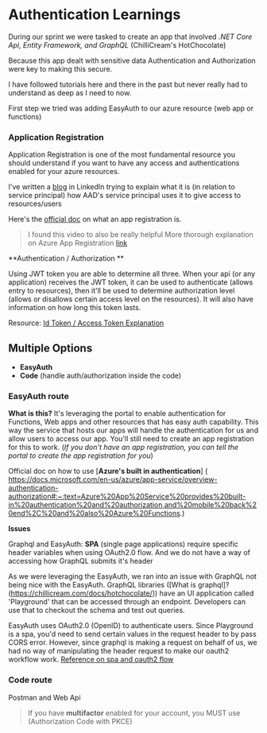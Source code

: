 # Authentication Learnings

During our sprint we were tasked to create an app that involved _.NET Core Api, Entity Framework, and GraphQL_ (ChilliCream's HotChocolate)

Because this app dealt with sensitive data Authentication and Authorization were key to making this secure.

I have followed tutorials here and there in the past but never really had to understand as deep as I need to now. 

First step we tried was adding EasyAuth to our azure resource (web app or functions)

### Application Registration

Application Registration is one of the most fundamental resource you should understand if you want to have any access and authentications enabled for your azure resources. 

I've written a [blog](https://www.linkedin.com/pulse/azure-app-registration-service-principal-daniel-kim/) in LinkedIn trying to explain what it is (in relation to service principal) how AAD's service principal uses it to give access to resources/users 

Here's the [official doc](https://docs.microsoft.com/en-us/azure/active-directory/develop/quickstart-register-app) on what an app registration is.

> I found this video to also be really helpful More thorough explanation on Azure App Registration [link](https://www.youtube.com/watch?v=YWvl0cIilyA)
    
**Authentication / Authorization **

Using JWT token you are able to determine all three. When your api (or any application) receives the JWT token, it can be used to authenticate (allows entry to resources), 
then it'll be used to determine authorization level (allows or disallows certain access level on the resources). It will also have information on how long this token lasts.

Resource: [Id Token / Access Token Explanation](https://www.youtube.com/watch?v=sICt5aS7wzk)

## Multiple Options 

- **EasyAuth**
- **Code** (handle auth/authorization inside the code)

### EasyAuth route

**What is this?** It's leveraging the portal to enable authentication for Functions, Web apps and other resources that has easy auth capability. This way the service that hosts our apps will handle the authentication for us and allow users to access our app. You'll still need to create an app registration for this to work. (_If you don't have an app registration, you can tell the portal to create the app registration for you_)

Official doc on how to use [**Azure's built in authentication**] (
https://docs.microsoft.com/en-us/azure/app-service/overview-authentication-authorization#:~:text=Azure%20App%20Service%20provides%20built-in%20authentication%20and%20authorization,and%20mobile%20back%20end%2C%20and%20also%20Azure%20Functions.)

**Issues** 

Graphql and EasyAuth: **SPA** (single page applications) require specific header variables when using OAuth2.0 flow. And we do not have a way of accessing how GraphQL submits it's header

As we were leveraging the EasyAuth, we ran into an issue with GraphQL not being nice with the EasyAuth.  GraphQL libraries ([What is graphql]? (https://chillicream.com/docs/hotchocolate/)) have an UI application called 'Playground' that can be accessed through an endpoint. Developers can use that to checkout the schema and test out queries. 

EasyAuth uses OAuth2.0 (OpenID) to authenticate users. Since Playground is a spa, you'd need to send certain values in the request header to by pass CORS error. However, since graphql is making a request on behalf of us, we had no way of manipulating the header request to make our oauth2 workflow work. [Reference on spa and oauth2 flow](https://docs.microsoft.com/en-us/azure/active-directory/develop/v2-oauth2-auth-code-flow#redirect-uri-setup-required-for-single-page-apps)

### Code route 

Postman and Web Api

> If you have **multifactor** enabled for your account, you MUST use (Authorization Code with PKCE)


